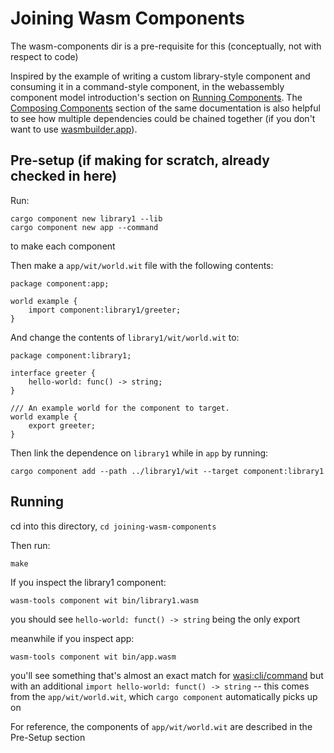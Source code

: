 # Joining Wasm Components

The wasm-components dir is a pre-requisite for this (conceptually, not with respect to code)

Inspired by the example of writing a custom library-style component and consuming it in a command-style component, in the webassembly component model introduction's section on [Running Components](https://component-model.bytecodealliance.org/creating-and-consuming/running.html#running-components-with-custom-exports). The [Composing Components](https://component-model.bytecodealliance.org/creating-and-consuming/composing.html) section of the same documentation is also helpful to see how multiple dependencies could be chained together (if you don't want to use [wasmbuilder.app](https://wasmbuilder.app/)).

## Pre-setup (if making for scratch, already checked in here)

Run:
```
cargo component new library1 --lib
cargo component new app --command
```
to make each component

Then make a `app/wit/world.wit` file with the following contents:
```
package component:app;

world example {
    import component:library1/greeter;
}
```

And change the contents of `library1/wit/world.wit` to:
```
package component:library1;

interface greeter {
    hello-world: func() -> string;
}

/// An example world for the component to target.
world example {
    export greeter;
}
```

Then link the dependence on `library1` while in `app` by running:
```
cargo component add --path ../library1/wit --target component:library1
```

## Running

cd into this directory, `cd joining-wasm-components`

Then run:
```
make
```

If you inspect the library1 component:
```
wasm-tools component wit bin/library1.wasm
```
you should see `hello-world: funct() -> string` being the only export

meanwhile if you inspect app:
```
wasm-tools component wit bin/app.wasm
```
you'll see something that's almost an exact match for [wasi:cli/command](https://github.com/WebAssembly/wasi-cli/blob/main/wit/command.wit)
but with an additional `import hello-world: funct() -> string` -- this comes from the `app/wit/world.wit`, which `cargo component` automatically picks up on

For reference, the components of `app/wit/world.wit` are described in the Pre-Setup section